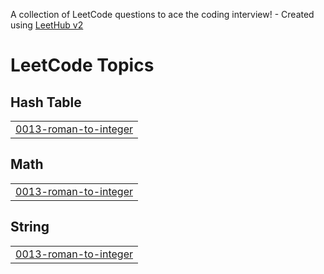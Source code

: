 A collection of LeetCode questions to ace the coding interview! - Created using [LeetHub v2](https://github.com/arunbhardwaj/LeetHub-2.0)
<!---LeetCode Topics Start-->
# LeetCode Topics
## Hash Table
|  |
| ------- |
| [0013-roman-to-integer](https://github.com/AnasMohammed212/Solved-LeetCode-Problems/tree/master/0013-roman-to-integer) |
## Math
|  |
| ------- |
| [0013-roman-to-integer](https://github.com/AnasMohammed212/Solved-LeetCode-Problems/tree/master/0013-roman-to-integer) |
## String
|  |
| ------- |
| [0013-roman-to-integer](https://github.com/AnasMohammed212/Solved-LeetCode-Problems/tree/master/0013-roman-to-integer) |
<!---LeetCode Topics End-->